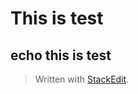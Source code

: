 

# This is test

## echo this is test
> Written with [StackEdit](https://stackedit.io/).
<!--stackedit_data:
eyJoaXN0b3J5IjpbMTAyMzkyNzM4OCwtMTA2MTkwNjE3NV19
-->